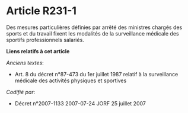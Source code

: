 # Article R231-1

Des mesures particulières définies par arrêté des ministres chargés des sports et du travail fixent les modalités de la
surveillance médicale des sportifs professionnels salariés.

**Liens relatifs à cet article**

_Anciens textes_:

  - Art. 8 du décret n°87-473 du 1er juillet 1987 relatif à la surveillance médicale des activités physiques et sportives

_Codifié par_:

  - Décret n°2007-1133 2007-07-24 JORF 25 juillet 2007
